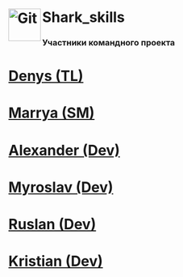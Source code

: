 # Shark_skills <img align="left" alt="Git" width="64px" src="https://github.com/DenysPhV/project_group_4/blob/main/src/images/shark-skills.png" />

<h3>Участники командного проекта</h3>

# <a href="https://github.com/DenysPhV">Denys (TL)</a>

# <a href="https://github.com/MerryMmary">Marrya (SM)</a>

# <a href="https://github.com/OleksandrB1">Alexander (Dev)</a>

# <a href="https://github.com/KMyroslav">Myroslav (Dev)</a>

# <a href="https://github.com/ruslan3486">Ruslan (Dev)</a>

# <a href="https://github.com/Tovt-Kristian">Kristian (Dev)</a>

